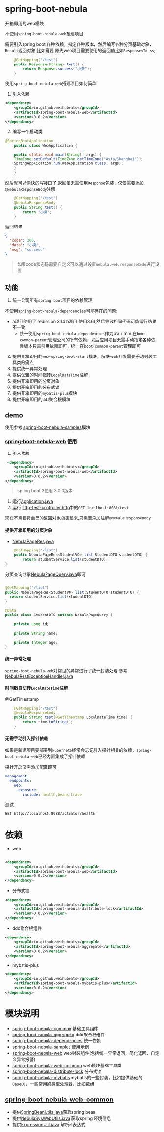 # spring-boot-nebula

开箱即用的web模块

不使用`spring-boot-nebula-web`搭建项目

需要引入spring boot 各种依赖，指定各种版本，然后编写各种分页基础对象，`Result`返回对象
比如需要 原先web项目需要使用的返回值比如`Response<T> ss`;
```java
    @GetMapping("/test")
    public Response<String> test() {
        return Response.success("小奏");
    }
```
使用`spring-boot-nebula-web`搭建项目如何简单
1. 引入依赖
```xml
<dependency>
    <groupId>io.github.weihubeats</groupId>
    <artifactId>spring-boot-nebula-web</artifactId>
    <version>0.0.2</version>
</dependency>
```
2. 编写一个启动类
```java
@SpringBootApplication
    public class WebApplication {

    public static void main(String[] args) {
    TimeZone.setDefault(TimeZone.getTimeZone("Asia/Shanghai"));
    SpringApplication.run(WebApplication.class, args);
    }
    }
```

然后就可以愉快的写接口了,返回值无需使用`Response`包装，仅仅需要添加`@NebulaResponseBody`注解
```java
    @GetMapping("/test")
    @NebulaResponseBody
    public String test() {
        return "小奏";
    }
```
返回结果
```json
{
  "code": 200,
  "data": "小奏",
  "msg": "success"
}
```

> 如果code状态码需要自定义可以通过设置`nebula.web.responseCode`进行设置

##  功能
1. 统一公司所有`spring boot`项目的依赖管理

不使用`spring-boot-nebula-dependencies`可能存在的问题:
- a项目使用了 redission 3.14 b项目 使用3.61,然后导致相同代码可能运行结果不一致
    - 统一使用`spring-boot-nebula-dependencies`作为p'a'r'a'm
      在`boot-common-parent`管理公司的所有依赖，以后应用项目无需手动指定各种依赖版本只需引用依赖即可，统一在`boot-common-parent`管理即可
2. 提供开箱即用的`web-spring-boot-start`模块，解决web开发需要手动封装工具类的痛点
3. 提供统一异常处理
4. 提供优雅的时间戳转`LocalDateTime`注解
5. 提供开箱即用的分页对象
6. 提供开箱即用的分布式锁
7. 提供开箱即用的`mybatis-plus`模块
8. 提供开箱即用的`ddd`聚合根模块


## demo
使用参考 [spring-boot-nebula-samples](spring-boot-nebula-samples)模块

### [spring-boot-nebula-web](spring-boot-nebula-web) 使用

1. 引入依赖
```xml
 <dependency>
    <groupId>io.github.weihubeats</groupId>
    <artifactId>spring-boot-nebula-web</artifactId>
    <version>0.0.2</version>
</dependency>
```

> spring boot 3使用 3.0.0版本

1. 运行[Application.java](spring-boot-nebula-samples%2Fspring-boot-nebula-web-sample%2Fsrc%2Fmain%2Fjava%2Fcom%2Fnebula%2Fweb%2Fsample%2FApplication.java)
2. 运行 [http-test-controller.http](spring-boot-nebula-samples%2Fspring-boot-nebula-web-sample%2Fsrc%2Fmain%2Fhttp%2Fhttp-test-controller.http)中的`GET localhost:8088/test`



现在不需要将自己的返回对象包裹起来,只需要添加注解`@NebulaResponseBody`


#### 提供开箱即用的分页对象

- [NebulaPageRes.java](spring-boot-nebula-common%2Fsrc%2Fmain%2Fjava%2Fcom%2Fnebula%2Fbase%2Fmodel%2FNebulaPageRes.java)

```java
    @GetMapping("/list")
    public NebulaPageRes<StudentVO> list(StudentDTO studentDTO) {
        return studentService.list(studentDTO);
}
```

分页查询继承[NebulaPageQuery.java](spring-boot-nebula-common%2Fsrc%2Fmain%2Fjava%2Fcom%2Fnebula%2Fbase%2Fmodel%2FNebulaPageQuery.java)即可

```java

@GetMapping("/list")
public NebulaPageRes<StudentVO> list(StudentDTO studentDTO) {
  return studentService.list(studentDTO);
}

@Data
public class StudentDTO extends NebulaPageQuery {
    
    private Long id;
    
    private String name;
    
    private Integer age;
}

```
#### 统一异常处理
`spring-boot-nebula-web`对常见的异常进行了统一封装处理 参考[NebulaRestExceptionHandler.java](spring-boot-nebula-web%2Fsrc%2Fmain%2Fjava%2Fcom%2Fnebula%2Fweb%2Fboot%2Ferror%2FNebulaRestExceptionHandler.java)

#### 时间戳自动转`LocalDateTime`注解
@GetTimestamp

```java
    @GetMapping("/test")
    @NebulaResponseBody
    public String test(@GetTimestamp LocalDateTime time) {
        return time.toString();
    }
```

#### 无需手动引入探针依赖

如果是新建项目要部署到`kubernete`经常会忘记引入探针相关的依赖，`spring-boot-nebula-web`已经内置集成了探针依赖

探针开启仅需添加配置即可

```yaml
management:
  endpoints:
    web:
      exposure:
        include: health,beans,trace
```

测试
```http request
GET http://localhost:8088/actuator/health
```



# 依赖

- web
```xml

<dependency>
    <groupId>io.github.weihubeats</groupId>
    <artifactId>spring-boot-nebula-web</artifactId>
    <version>0.0.2</version>
</dependency>
```

- 分布式锁
```xml
<dependency>
    <groupId>io.github.weihubeats</groupId>
    <artifactId>spring-boot-nebula-distribute-lock</artifactId>
    <version>0.0.2</version>
</dependency>
```

- ddd聚合根组件
```xml
<dependency>
    <groupId>io.github.weihubeats</groupId>
    <artifactId>spring-boot-nebula-aggregate</artifactId>
    <version>0.0.2</version>
</dependency>
```

- mybatis-plus
```xml
<dependency>
    <groupId>io.github.weihubeats</groupId>
    <artifactId>spring-boot-nebula-mybatis-plus</artifactId>
    <version>0.0.2</version>
</dependency>
```

# 模块说明
- [spring-boot-nebula-common](spring-boot-nebula-common) 基础工具组件
- [spring-boot-nebula-aggregate](spring-boot-nebula-aggregate) ddd聚合根组件
- [spring-boot-nebula-dependencies](spring-boot-nebula-dependencies) 统一依赖
- [spring-boot-nebula-samples](spring-boot-nebula-samples) 使用示例
- [spring-boot-nebula-web](spring-boot-nebula-web) web封装组件(包括统一异常返回，简化返回，自定义异常报警)
- [spring-boot-nebula-web-common](spring-boot-nebula-web-common) web模块基础工具类
- [spring-boot-nebula-distribute-lock](spring-boot-nebula-distribute-lock) 分布式锁
- [spring-boot-nebula-mybatis](spring-boot-nebula-mybatis) mybatis的一些封装，比如提供基础的`BaseDO`，一些常用的类型处理器，比如数组

## [spring-boot-nebula-web-common](spring-boot-nebula-web-common)
- 提供[SpringBeanUtils.java](spring-boot-nebula-web-common%2Fsrc%2Fmain%2Fjava%2Fcom%2Fnebula%2Fweb%2Fcommon%2Futils%2FSpringBeanUtils.java)获取spring bean
- 提供[NebulaSysWebUtils.java](spring-boot-nebula-web-common%2Fsrc%2Fmain%2Fjava%2Fcom%2Fnebula%2Fweb%2Fcommon%2Futils%2FNebulaSysWebUtils.java) 获取spring 环境信息
- 提供[ExpressionUtil.java](spring-boot-nebula-web-common%2Fsrc%2Fmain%2Fjava%2Fcom%2Fnebula%2Fweb%2Fcommon%2Futils%2FExpressionUtil.java) 解析el表达式

